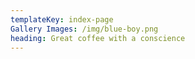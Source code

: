 ```yaml
---
templateKey: index-page
Gallery Images: /img/blue-boy.png
heading: Great coffee with a conscience
---
```


